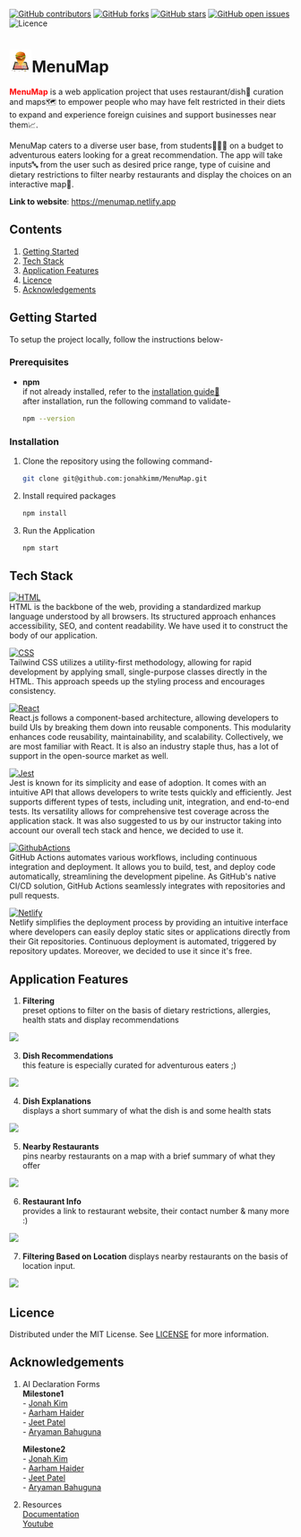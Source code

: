 [![GitHub contributors](https://img.shields.io/github/contributors/jonahkimm/MenuMap?color=red)](https://github.com/jonahkimm/MenuMap/graphs/contributors)
[![GitHub forks](https://badgen.net/github/forks/jonahkimm/MenuMap)](https://github.com/jonahkimm/MenuMap/network)
[![GitHub stars](https://badgen.net/github/stars/jonahkimm/MenuMap)](https://github.com/jonahkimm/MenuMap/stargazers)
[![GitHub open issues](https://img.shields.io/github/issues-raw/jonahkimm/MenuMap?color=yellow&label=Open%20Issues)](https://github.com/jonahkimm/MenuMap/issues)
![Licence](https://img.shields.io/badge/Licence-MIT-green)

# <img src=./src/assets/mappin.png width="40" height="40">MenuMap
<span style="color:red">**MenuMap**</span> is a web application project that uses restaurant/dish🍔 curation and maps🗺️ to empower people who may have felt restricted in their diets to expand and experience foreign cuisines and support businesses near them📈. 

MenuMap caters to a diverse user base, from students👩🏻‍🎓 on a budget to adventurous eaters looking for a great recommendation. The app will take inputs🔤 from the user such as desired price range, type of cuisine and dietary restrictions to filter nearby restaurants and display the choices on an interactive map📍.

**Link to website**: https://menumap.netlify.app

## Contents
1. [Getting Started](#getting-started)
2. [Tech Stack](#tech-stack)
3. [Application Features](#application-features)
4. [Licence](#licence)
5. [Acknowledgements](#acknowledgements)

## Getting Started
To setup the project locally, follow the instructions below-

### Prerequisites
* **npm**  
if not already installed, refer to the [installation guide🔗](https://docs.npmjs.com/downloading-and-installing-node-js-and-npm)  
after installation, run the following command to validate-
    ```bash
    npm --version
    ```

### Installation
1. Clone the repository using the following command-
    ```bash
    git clone git@github.com:jonahkimm/MenuMap.git
    ```

2. Install required packages
    ```bash
    npm install 
    ```

3. Run the Application
    ```bash
    npm start
    ```

## Tech Stack

[![HTML][HTML5]][HTML-url]  
HTML is the backbone of the web, providing a standardized markup language understood by all browsers. Its structured approach enhances accessibility, SEO, and content readability. We have used it to construct the body of our application.

[![CSS][CSS]][CSS-url]  
Tailwind CSS utilizes a utility-first methodology, allowing for rapid development by applying small, single-purpose classes directly in the HTML. This approach speeds up the styling process and encourages consistency.

[![React][React.js]][React-url]  
React.js follows a component-based architecture, allowing developers to build UIs by breaking them down into reusable components. This modularity enhances code reusability, maintainability, and scalability. Collectively, we are most familiar with React. It is also an industry staple thus, has a lot of support in the open-source market as well.

[![Jest][Jest]][Jest-url]  
Jest is known for its simplicity and ease of adoption. It comes with an intuitive API that allows developers to write tests quickly and efficiently. Jest supports different types of tests, including unit, integration, and end-to-end tests. Its versatility allows for comprehensive test coverage across the application stack. It was also suggested to us by our instructor taking into account our overall tech stack and hence, we decided to use it.

[![GithubActions][GitHubActions]][GitHubActions-url]  
GitHub Actions automates various workflows, including continuous integration and deployment. It allows you to build, test, and deploy code automatically, streamlining the development pipeline. As GitHub's native CI/CD solution, GitHub Actions seamlessly integrates with repositories and pull requests.

[![Netlify][Netlify]][Netlify-url]  
Netlify simplifies the deployment process by providing an intuitive interface where developers can easily deploy static sites or applications directly from their Git repositories. Continuous deployment is automated, triggered by repository updates. Moreover, we decided to use it since it's free.

## Application Features

1. **Filtering**  
preset options to filter on the basis of dietary restrictions, allergies, health stats and display recommendations  
<img src="https://github.com/AarhamH/MyPiano/assets/105332385/e70d2a89-c0b4-4266-b416-06d3b6bede0f" width = "70%"/>


3. **Dish Recommendations**  
this feature is especially curated for adventurous eaters ;)
<img src="https://github.com/AarhamH/MyPiano/assets/105332385/82dbed1d-dcf8-47b8-8546-6e9247a7faad" width = "70%"/>


4. **Dish Explanations**  
displays a short summary of what the dish is and some health stats
<img src="https://github.com/AarhamH/MyPiano/assets/105332385/641f3f20-a8cd-4a1c-ae71-72c67a59d2ba" width = "70%"/>


5. **Nearby Restaurants**  
pins nearby restaurants on a map with a brief summary of what they offer
<img src="https://github.com/AarhamH/MyPiano/assets/105332385/d56a05f0-75b5-4030-bc88-d5589a50be71" width = "70%"/>


6. **Restaurant Info**  
provides a link to restaurant website, their contact number & many more :)
<img src="https://github.com/AarhamH/MyPiano/assets/105332385/4adeb218-28ba-4dc2-bec9-371c6c23811b" width = "70%"/>

7. **Filtering Based on Location**
displays nearby restaurants on the basis of location input.
<img src="https://github.com/AarhamH/MyPiano/assets/105332385/5d067617-942b-4a58-8b3a-978113830e1d" width = "70%"/>

## Licence
Distributed under the MIT License. See [LICENSE](./LICENSE) for more information.

## Acknowledgements

1. AI Declaration Forms  
    **Milestone1**  
        - [Jonah Kim](./Milestone1AIDisclosure/ProjectMileston1_AI_Declaration_Jonah_Kim_301395290.pdf)  
        - [Aarham Haider](./Milestone1AIDisclosure/ProjectMileston1_AI_Declaration_Aarham_Haider_301462422.pdf)  
        - [Jeet Patel](./Milestone1AIDisclosure/ProjectMileston1_AI_Declaration_Jeet_Patel_301573108.pdf)  
        - [Aryaman Bahuguna](./Milestone1AIDisclosure/P1_AI_Declaration_Aryaman_Bahuguna_301563474.pdf)  

    **Milestone2**  
        - [Jonah Kim](./Milestone2AIDisclosure/P2_AI_Declaration_Jonah_Kim_301395290.pdf)  
        - [Aarham Haider](./Milestone2AIDisclosure/P2_AI_Declaration_Aarham_Haider_301462422.pdf)  
        - [Jeet Patel](./Milestone2AIDisclosure/P2_AI_Declaration_Jeet_Patel_301573108.pdf)  
        - [Aryaman Bahuguna](./Milestone2AIDisclosure/P2_AI_Declaration_Aryaman_Bahuguna_301563474.pdf)  

2. Resources  
[Documentation](https://visgl.github.io/react-google-maps/docs/get-started)  
[Youtube](https://www.youtube.com/watch?v=PfZ4oLftItk&list=PL2rFahu9sLJ2QuJaKKYDaJp0YqjFCDCtN)  


<!-- Links  -->

<!-- Badges -->
[Contributors]: https://img.shields.io/badge/Contributors_4
<!-- HTML5 -->
[HTML5]: https://img.shields.io/badge/HTML5-E34F26?style=for-the-badge&logo=html5&logoColor=white
[HTML-url]: https://en.wikipedia.org/wiki/HTML

<!-- CSS -->
[CSS]: https://img.shields.io/badge/Tailwind_CSS-38B2AC?style=for-the-badge&logo=tailwind-css&logoColor=white
[CSS-url]: https://en.wikipedia.org/wiki/Tailwind_CSS

<!-- react -->
[React.js]: https://img.shields.io/badge/React-20232A?style=for-the-badge&logo=react&logoColor=61DAFB
[React-url]: https://en.wikipedia.org/wiki/React_(software)

<!-- Jest -->
[Jest]: https://img.shields.io/badge/Jest-323330?style=for-the-badge&logo=Jest&logoColor=white
[Jest-url]: https://jestjs.io

<!-- GitHub Actions-->
[GitHubActions]: https://img.shields.io/badge/GitHub_Actions-2088FF?style=for-the-badge&logo=github-actions&logoColor=white
[GitHubActions-url]: https://github.com/features/actions

<!-- Netlify -->
[Netlify]: https://img.shields.io/badge/Netlify-00C7B7?style=for-the-badge&logo=netlify&logoColor=white
[Netlify-url]: https://www.netlify.com

